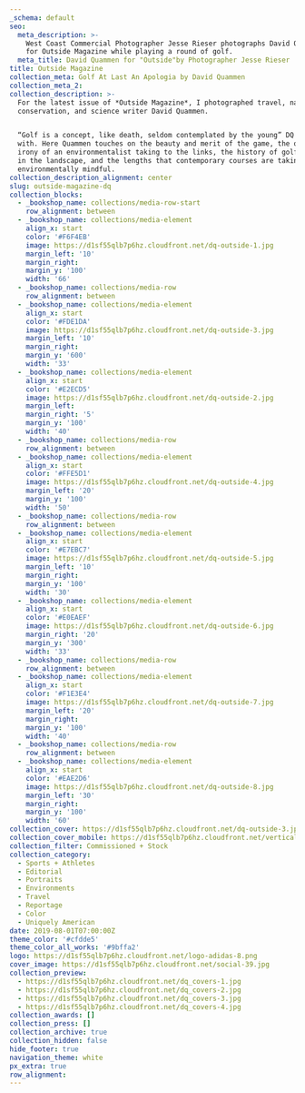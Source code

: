 ```yaml
---
_schema: default
seo:
  meta_description: >-
    West Coast Commercial Photographer Jesse Rieser photographs David Quammen
    for Outside Magazine while playing a round of golf. 
  meta_title: David Quammen for "Outside"by Photographer Jesse Rieser
title: Outside Magazine
collection_meta: Golf At Last An Apologia by David Quammen
collection_meta_2:
collection_description: >-
  For the latest issue of *Outside Magazine*, I photographed travel, nature,
  conservation, and science writer David Quammen.


  “Golf is a concept, like death, seldom contemplated by the young” DQ opens
  with. Here Quammen touches on the beauty and merit of the game, the obvious
  irony of an environmentalist taking to the links, the history of golf courses
  in the landscape, and the lengths that contemporary courses are taking to be
  environmentally mindful.
collection_description_alignment: center
slug: outside-magazine-dq
collection_blocks:
  - _bookshop_name: collections/media-row-start
    row_alignment: between
  - _bookshop_name: collections/media-element
    align_x: start
    color: '#F6F4EB'
    image: https://d1sf55qlb7p6hz.cloudfront.net/dq-outside-1.jpg
    margin_left: '10'
    margin_right:
    margin_y: '100'
    width: '66'
  - _bookshop_name: collections/media-row
    row_alignment: between
  - _bookshop_name: collections/media-element
    align_x: start
    color: '#FDE1DA'
    image: https://d1sf55qlb7p6hz.cloudfront.net/dq-outside-3.jpg
    margin_left: '10'
    margin_right:
    margin_y: '600'
    width: '33'
  - _bookshop_name: collections/media-element
    align_x: start
    color: '#E2ECD5'
    image: https://d1sf55qlb7p6hz.cloudfront.net/dq-outside-2.jpg
    margin_left:
    margin_right: '5'
    margin_y: '100'
    width: '40'
  - _bookshop_name: collections/media-row
    row_alignment: between
  - _bookshop_name: collections/media-element
    align_x: start
    color: '#FFE5D1'
    image: https://d1sf55qlb7p6hz.cloudfront.net/dq-outside-4.jpg
    margin_left: '20'
    margin_y: '100'
    width: '50'
  - _bookshop_name: collections/media-row
    row_alignment: between
  - _bookshop_name: collections/media-element
    align_x: start
    color: '#E7EBC7'
    image: https://d1sf55qlb7p6hz.cloudfront.net/dq-outside-5.jpg
    margin_left: '10'
    margin_right:
    margin_y: '100'
    width: '30'
  - _bookshop_name: collections/media-element
    align_x: start
    color: '#E0EAEF'
    image: https://d1sf55qlb7p6hz.cloudfront.net/dq-outside-6.jpg
    margin_right: '20'
    margin_y: '300'
    width: '33'
  - _bookshop_name: collections/media-row
    row_alignment: between
  - _bookshop_name: collections/media-element
    align_x: start
    color: '#F1E3E4'
    image: https://d1sf55qlb7p6hz.cloudfront.net/dq-outside-7.jpg
    margin_left: '20'
    margin_right:
    margin_y: '100'
    width: '40'
  - _bookshop_name: collections/media-row
    row_alignment: between
  - _bookshop_name: collections/media-element
    align_x: start
    color: '#EAE2D6'
    image: https://d1sf55qlb7p6hz.cloudfront.net/dq-outside-8.jpg
    margin_left: '30'
    margin_right:
    margin_y: '100'
    width: '60'
collection_cover: https://d1sf55qlb7p6hz.cloudfront.net/dq-outside-3.jpg
collection_cover_mobile: https://d1sf55qlb7p6hz.cloudfront.net/verticalcovers-30.jpg
collection_filter: Commissioned + Stock
collection_category:
  - Sports + Athletes
  - Editorial
  - Portraits
  - Environments
  - Travel
  - Reportage
  - Color
  - Uniquely American
date: 2019-08-01T07:00:00Z
theme_color: '#cfdde5'
theme_color_all_works: '#9bffa2'
logo: https://d1sf55qlb7p6hz.cloudfront.net/logo-adidas-8.png
cover_image: https://d1sf55qlb7p6hz.cloudfront.net/social-39.jpg
collection_preview:
  - https://d1sf55qlb7p6hz.cloudfront.net/dq_covers-1.jpg
  - https://d1sf55qlb7p6hz.cloudfront.net/dq_covers-2.jpg
  - https://d1sf55qlb7p6hz.cloudfront.net/dq_covers-3.jpg
  - https://d1sf55qlb7p6hz.cloudfront.net/dq_covers-4.jpg
collection_awards: []
collection_press: []
collection_archive: true
collection_hidden: false
hide_footer: true
navigation_theme: white
px_extra: true
row_alignment:
---
```

